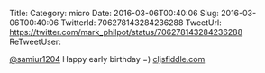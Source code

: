 Title: 
Category: micro
Date: 2016-03-06T00:40:06
Slug: 2016-03-06T00:40:06
TwitterId: 706278143284236288
TweetUrl: https://twitter.com/mark_philpot/status/706278143284236288
ReTweetUser: 

[@samiur1204](https://twitter.com/samiur1204) Happy early birthday =) [cljsfiddle.com](http://cljsfiddle.com/)